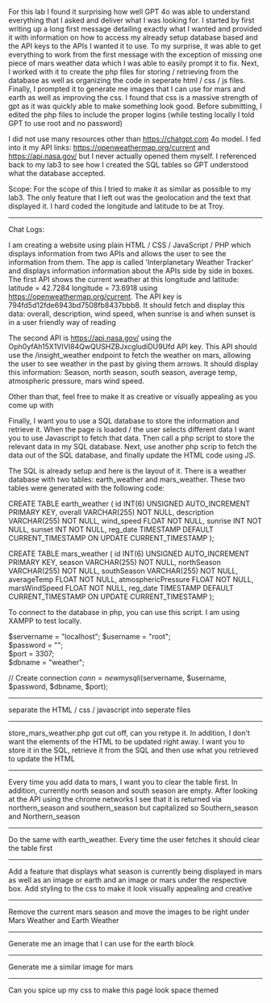 For this lab I found it surprising how well GPT 4o was able to understand everything that I asked and deliver what I was looking for. I started by first writing up a long first message detailing exactly what I wanted and provided it with information on how to access my already setup database based and the API keys to the APIs I wanted it to use. To my surprise, it was able to get everything to work from the first message with the exception of missing one piece of mars weather data which I was able to easily prompt it to fix. Next, I worked with it to create the php files for storing / retrieving from the database as well as organizing the code in seperate html / css / js files. Finally, I prompted it to generate me images that I can use for mars and earth as well as improving the css. I found that css is a massive strength of gpt as it was quickly able to make something look good. Before submitting, I edited the php files to include the proper logins (while testing locally I told GPT to use root and no password)

I did not use many resources other than https://chatgpt.com 4o model. I fed into it my API links: https://openweathermap.org/current and https://api.nasa.gov/ but I never actually opened them myself. I referenced back to my lab3 to see how I created the SQL tables so GPT understood what the database accepted. 

Scope:
For the scope of this I tried to make it as similar as possible to my lab3. The only feature that I left out was the geolocation and the text that displayed it. I hard coded the longitude and latitude to be at Troy. 

-------------------------------------------------------------------------------------------------------------------------------------------------
Chat Logs:

I am creating a website using plain HTML / CSS / JavaScript / PHP which displays information from two APIs and allows the user to see the information from them. The app is called 'Interplanetary Weather Tracker' and displays information information about the APIs side by side in boxes. The first API shows the current weather at this longitude and latitude: latitude = 42.7284  longitude = 73.6918 using https://openweathermap.org/current. The API key is 794fd5d12fde6943bd7508fb8437bbb8. It should fetch and display this data: overall, description, wind speed, when sunrise is and when sunset is in a user friendly way of reading

The second API is https://api.nasa.gov/ using the Oph0yfAh15X1VIVI84QwQUSHZBJxcgludiDU9Ufd API key. This API should use the /insight_weather endpoint to fetch the weather on mars, allowing the user to see weather in the past by giving them arrows. It should display this information: Season, north season, south season, average temp, atmospheric pressure, mars wind speed. 

Other than that, feel free to make it as creative or visually appealing as you come up with

Finally, I want you to use a SQL database to store the information and retrieve it. When the page is loaded / the user selects different data I want you to use Javascript to fetch that data. Then call a php script to store the relevant data in my SQL database. Next, use another php scrip to fetch the data out of the SQL database, and finally update the HTML code using JS. 

The SQL is already setup and here is the layout of it. There is a weather database with two tables: earth_weather and mars_weather. These two tables were generated with the following code:

CREATE TABLE earth_weather (
   id INT(6) UNSIGNED AUTO_INCREMENT PRIMARY KEY,
   overall VARCHAR(255) NOT NULL,
   description VARCHAR(255) NOT NULL,
   wind_speed FLOAT NOT NULL,
   sunrise INT NOT NULL,
   sunset INT NOT NULL,
   reg_date TIMESTAMP DEFAULT CURRENT_TIMESTAMP ON UPDATE CURRENT_TIMESTAMP
);

CREATE TABLE mars_weather (
   id INT(6) UNSIGNED AUTO_INCREMENT PRIMARY KEY,
   season VARCHAR(255) NOT NULL,
   northSeason VARCHAR(255) NOT NULL,
   southSeason VARCHAR(255) NOT NULL,
   averageTemp FLOAT NOT NULL,
   atmosphericPressure FLOAT NOT NULL,
   marsWindSpeed FLOAT NOT NULL,
   reg_date TIMESTAMP DEFAULT CURRENT_TIMESTAMP ON UPDATE CURRENT_TIMESTAMP
);


To connect to the database in php, you can use this script. I am using XAMPP to test locally.

$servername = "localhost";
$username = "root";  
$password = "";      
$port = 3307;       
$dbname = "weather";    

// Create connection
$conn = new mysqli($servername, $username, $password, $dbname, $port);

------------------------------------------------------------

separate the HTML / css / javascript into seperate files 

------------------------------------------------------------

store_mars_weather.php got cut off, can you retype it. In addition, I don't want the elements of the HTML to be updated right away. I want you to store it in the SQL, retrieve it from the SQL and then use what you retrieved to update the HTML

------------------------------------------------------------

Every time you add data to mars, I want you to clear the table first. In addition, currently north season and south season are empty. After looking at the API using the chrome networks I see that it is returned via northern_season and southern_season but capitalized so Southern_season and Northern_season 

------------------------------------------------------------

Do the same with earth_weather. Every time the user fetches it should clear the table first

------------------------------------------------------------

Add a feature that displays what season is currently being displayed in mars as well as an image or earth and an image or mars under the respective box. Add styling to the css to make it look visually appealing and creative

------------------------------------------------------------

Remove the current mars season and move the images to be right under Mars Weather and Earth Weather

------------------------------------------------------------

Generate me an image that I can use for the earth block

------------------------------------------------------------

Generate me a similar image for mars

------------------------------------------------------------

Can you spice up my css to make this page look space themed 

